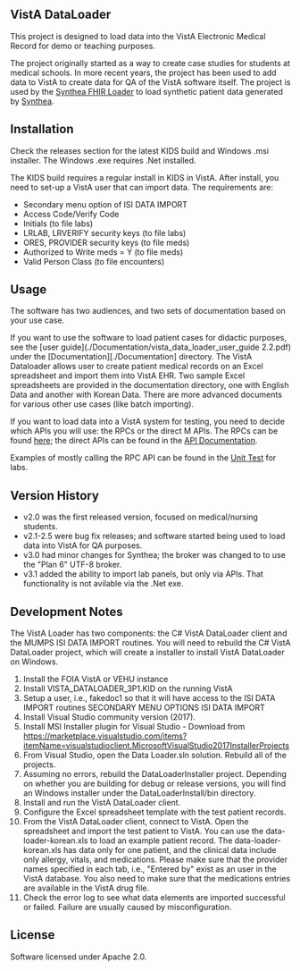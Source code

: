 VistA DataLoader
----------------
This project is designed to load data into the VistA Electronic Medical Record
for demo or teaching purposes.

The project originally started as a way to create case studies for students at
medical schools. In more recent years, the project has been used to add data to
VistA to create data for QA of the VistA software itself. The project is used
by the [Synthea FHIR Loader](https://github.com/WorldVistA/VistA-FHIR-Data-Loader)
to load synthetic patient data generated by [Synthea](https://synthetichealth.github.io/).

Installation
------------
Check the releases section for the latest KIDS build and Windows .msi
installer. The Windows .exe requires .Net installed.

The KIDS build requires a regular install in KIDS in VistA. After install, you
need to set-up a VistA user that can import data. The requirements are:

- Secondary menu option of ISI DATA IMPORT
- Access Code/Verify Code
- Initials (to file labs)
- LRLAB, LRVERIFY security keys (to file labs)
- ORES, PROVIDER security keys (to file meds)
- Authorized to Write meds = Y (to file meds)
- Valid Person Class (to file encounters)

Usage
-----
The software has two audiences, and two sets of documentation based on your use case.

If you want to use the software to load patient cases for didactic purposes,
see the [user guide](./Documentation/vista_data_loader_user_guide 2.2.pdf)
under the [Documentation][./Documentation] directory.  The VistA Dataloader
allows user to create patient medical records on an Excel spreadsheet and
import them into VistA EHR. Two sample Excel spreadsheets are provided in the
documentation directory, one with English Data and another with Korean Data.
There are more advanced documents for various other use cases (like batch
importing).

If you want to load data into a VistA system for testing, you need to decide
which APIs you will use: the RPCs or the direct M APIs. The RPCs can be found
[here](./Documentation/Declarations_API_and_RPC.txt); the direct APIs can be
found in the [API Documentation](./Documentation/API_Detail.txt).

Examples of mostly calling the RPC API can be found in the [Unit
Test](./VistA/Routines/ISIIMPLT.m) for labs.

Version History
---------------
- v2.0 was the first released version, focused on medical/nursing students.
- v2.1-2.5 were bug fix releases; and software started being used to load data into VistA for QA purposes.
- v3.0 had minor changes for Synthea; the broker was changed to to use the "Plan 6" UTF-8 broker.
- v3.1 added the ability to import lab panels, but only via APIs. That functionality is not avilable via the .Net exe.

Development Notes
-----------------
The VistA Loader has two components: the C# VistA DataLoader client and the
MUMPS ISI DATA IMPORT routines. You will need to rebuild the C# VistA
DataLoader project, which will create a installer to install VistA DataLoader
on Windows.

1. Install the FOIA VistA or VEHU instance
2. Install VISTA_DATALOADER_3P1.KID on the running VistA
3. Setup a user, i.e., fakedoc1 so that it will have access to the ISI DATA IMPORT routines SECONDARY MENU OPTIONS ISI DATA IMPORT
4. Install Visual Studio community version (2017).
5. Install MSI Installer plugin for Visual Studio - Download from https://marketplace.visualstudio.com/items?itemName=visualstudioclient.MicrosoftVisualStudio2017InstallerProjects
6. From Visual Studio, open the Data Loader.sln solution. Rebuild all of the projects.
7. Assuming no errors, rebuild the DataLoaderInstaller project. Depending on whether you are building for debug or release versions, you will find an Windows installer under the DataLoaderInstall/bin directory.
8. Install and run the VistA DataLoader client.
9. Configure the Excel spreadsheet template with the test patient records.
10. From the VistA DataLoader client, connect to VistA. Open the spreadsheet and import the test patient to VistA.  You can use the data-loader-korean.xls to load an example patient record.  The data-loader-korean.xls has data only for one patient, and the clinical data include only allergy, vitals, and medications.  Please make sure that the provider names specified in each tab, i.e., "Entered by" exist as an user in the VistA database.  You also need to make sure that the medications entries are available in the VistA drug file.
11. Check the error log to see what data elements are imported successful or failed. Failure are usually caused by misconfiguration.

License
-------
Software licensed under Apache 2.0.
